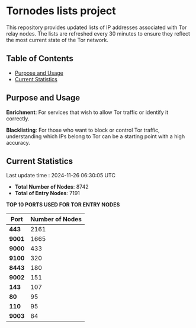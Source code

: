 # Tornodes lists project

This repository provides updated lists of IP addresses associated with Tor relay nodes. The lists are refreshed every 30 minutes to ensure they reflect the most current state of the Tor network.

## Table of Contents

- [Purpose and Usage](#purpose-and-usage)
- [Current Statistics](#current-statistics)


## Purpose and Usage

**Enrichment**: For services that wish to allow Tor traffic or identify it correctly.

**Blacklisting**: For those who want to block or control Tor traffic, understanding which IPs belong to Tor can be a starting point with a high accuracy.

## Current Statistics

Last update time : 2024-11-26 06:30:05 UTC

- **Total Number of Nodes**: 8742
- **Total of Entry Nodes**: 7191

**TOP 10 PORTS USED FOR TOR ENTRY NODES**

| **Port** | **Number of Nodes** |
|------|-----------------|
| **443**   | 2161  |
| **9001**   | 1665  |
| **9000**   | 433  |
| **9100**   | 320  |
| **8443**   | 180  |
| **9002**   | 151  |
| **143**   | 107  |
| **80**   | 95  |
| **110**   | 95  |
| **9003**   | 84  |


